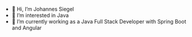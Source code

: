 - 👋 Hi, I’m Johannes Siegel
- 👀 I’m interested in Java
- 🌱 I’m currently working as a Java Full Stack Developer with Spring Boot and Angular 

<!---
johannes-siegel/johannes-siegel is a ✨ special ✨ repository because its `README.md` (this file) appears on your GitHub profile.
You can click the Preview link to take a look at your changes.
--->
